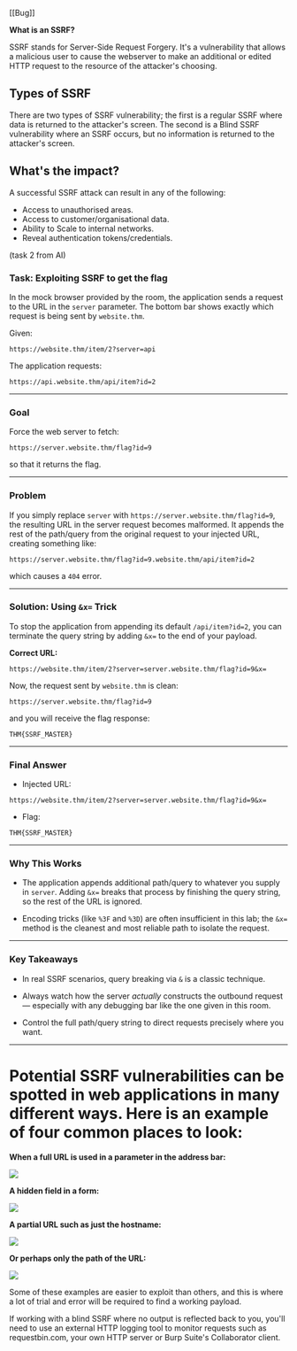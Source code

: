 [[Bug]]

**What is an SSRF?**

SSRF stands for Server-Side Request Forgery. It's a vulnerability that allows a malicious user to cause the webserver to make an additional or edited HTTP request to the resource of the attacker's choosing.

## **Types of SSRF**

There are two types of SSRF vulnerability; the first is a regular SSRF where data is returned to the attacker's screen. The second is a Blind SSRF vulnerability where an SSRF occurs, but no information is returned to the attacker's screen.

## **What's the impact?**

A successful SSRF attack can result in any of the following: 

- Access to unauthorised areas.
- Access to customer/organisational data.
- Ability to Scale to internal networks.
- Reveal authentication tokens/credentials.



(task 2 from AI)

### Task: Exploiting SSRF to get the flag

In the mock browser provided by the room, the application sends a request to the URL in the `server` parameter. The bottom bar shows exactly which request is being sent by `website.thm`.

Given:

```
https://website.thm/item/2?server=api
```

The application requests:

```
https://api.website.thm/api/item?id=2
```

---

### Goal

Force the web server to fetch:

```
https://server.website.thm/flag?id=9
```

so that it returns the flag.

---

### Problem

If you simply replace `server` with `https://server.website.thm/flag?id=9`, the resulting URL in the server request becomes malformed. It appends the rest of the path/query from the original request to your injected URL, creating something like:

```
https://server.website.thm/flag?id=9.website.thm/api/item?id=2
```

which causes a `404` error.

---

### Solution: Using `&x=` Trick

To stop the application from appending its default `/api/item?id=2`, you can terminate the query string by adding `&x=` to the end of your payload.

**Correct URL:**

```
https://website.thm/item/2?server=server.website.thm/flag?id=9&x=
```

Now, the request sent by `website.thm` is clean:

```
https://server.website.thm/flag?id=9
```

and you will receive the flag response:

```
THM{SSRF_MASTER}
```

---

### Final Answer

- Injected URL:
    

```
https://website.thm/item/2?server=server.website.thm/flag?id=9&x=
```

- Flag:
    

```
THM{SSRF_MASTER}
```

---

### Why This Works

- The application appends additional path/query to whatever you supply in `server`. Adding `&x=` breaks that process by finishing the query string, so the rest of the URL is ignored.
    
- Encoding tricks (like `%3F` and `%3D`) are often insufficient in this lab; the `&x=` method is the cleanest and most reliable path to isolate the request.
    

---

### Key Takeaways

- In real SSRF scenarios, query breaking via `&` is a classic technique.
    
- Always watch how the server _actually_ constructs the outbound request — especially with any debugging bar like the one given in this room.
    
- Control the full path/query string to direct requests precisely where you want.
    

---

Potential SSRF vulnerabilities can be spotted in web applications in many different ways. Here is an example of four common places to look:
================================================

**When a full URL is used in a parameter in the address bar:**

![](https://tryhackme-images.s3.amazonaws.com/user-uploads/5efe36fb68daf465530ca761/room-content/956e1914b116cbc9e564e3bb3d9ab50a.png)  

**A hidden field in a form:**

![](https://tryhackme-images.s3.amazonaws.com/user-uploads/5efe36fb68daf465530ca761/room-content/237696fc8e405d25d4fc7bbcc67919f0.png)  

**A partial URL such as just the hostname:**

![](https://tryhackme-images.s3.amazonaws.com/user-uploads/5efe36fb68daf465530ca761/room-content/f3c387849e91a4f15a7b59ff7324be75.png)

  

**Or perhaps only the path of the URL:**

![](https://tryhackme-images.s3.amazonaws.com/user-uploads/5efe36fb68daf465530ca761/room-content/3fd583950617f7a3713a107fcb4cfa49.png)

Some of these examples are easier to exploit than others, and this is where a lot of trial and error will be required to find a working payload.

If working with a blind SSRF where no output is reflected back to you, you'll need to use an external HTTP logging tool to monitor requests such as requestbin.com, your own HTTP server or Burp Suite's Collaborator client.